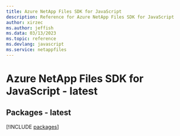 ```yaml
---
title: Azure NetApp Files SDK for JavaScript
description: Reference for Azure NetApp Files SDK for JavaScript
author: xirzec
ms.author: jeffish
ms.data: 03/13/2023
ms.topic: reference
ms.devlang: javascript
ms.service: netappfiles
---
```

# Azure NetApp Files SDK for JavaScript - latest
## Packages - latest
[!INCLUDE [packages](netapp-files-index.md)]